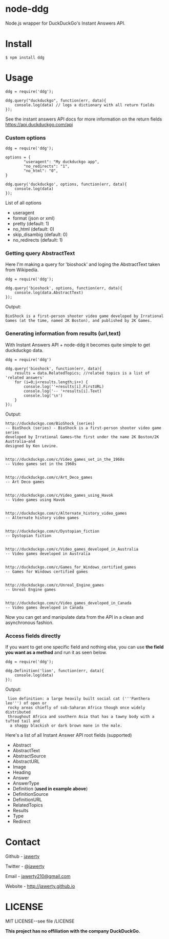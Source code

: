 # node-ddg
Node.js wrapper for DuckDuckGo's Instant Answers API. 

# Install
```
$ npm install ddg
```

# Usage

	ddg = require('ddg');

	ddg.query("duckduckgo", function(err, data){
		console.log(data) // logs a dictionary with all return fields
	});

See the instant answers API docs for more information on the return fields <https://api.duckduckgo.com/api>

### Custom options
	ddg = require('ddg');

	options = {
			"useragent": "My duckduckgo app",
			"no_redirects": "1",
			"no_html": "0",
	}

	ddg.query('duckduckgo', options, function(err, data){
		console.log(data)
	});

List of all options
* useragent
* format (json or xml)
* pretty (default: 1)
* no_html (default: 0)
* skip_disambig (default: 0)
* no_redirects (default: 1)

### Getting query AbstractText
Here I'm making a query for 'bioshock' and loging the AbstractText taken from Wikipedia.
	
	ddg = require('ddg');

	ddg.query('bioshock', options, function(err, data){
		console.log(data.AbstractText)
	});

Output:

	BioShock is a first-person shooter video game developed by Irrational Games (at the time, named 2K Boston), and published by 2K Games.

### Generating information from results (url,text)
With Instant Answers API + node-ddg it becomes quite simple to get duckduckgo data.

	ddg = require('ddg')

	ddg.query('bioshock', function(err, data){
		results = data.RelatedTopics; //related topics is a list of 'related answers'
		for (i=0;i<results.length;i++) {
			console.log(''+results[i].FirstURL)
			console.log('-- '+results[i].Text)
			console.log('\n')
		}
	});

Output:

	http://duckduckgo.com/BioShock_(series)
	-- BioShock (series) - BioShock is a first-person shooter video game series 
	developed by Irrational Games—the first under the name 2K Boston/2K Australia—and 
	designed by Ken Levine.


	http://duckduckgo.com/c/Video_games_set_in_the_1960s
	-- Video games set in the 1960s


	http://duckduckgo.com/c/Art_Deco_games
	-- Art Deco games


	http://duckduckgo.com/c/Video_games_using_Havok
	-- Video games using Havok


	http://duckduckgo.com/c/Alternate_history_video_games
	-- Alternate history video games


	http://duckduckgo.com/c/Dystopian_fiction
	-- Dystopian fiction


	http://duckduckgo.com/c/Video_games_developed_in_Australia
	-- Video games developed in Australia


	http://duckduckgo.com/c/Games_for_Windows_certified_games
	-- Games for Windows certified games


	http://duckduckgo.com/c/Unreal_Engine_games
	-- Unreal Engine games


	http://duckduckgo.com/c/Video_games_developed_in_Canada
	-- Video games developed in Canada

Now you can get and manipulate data from the API in a clean and asynchronous fashion.

### Access fields directly
If you want to get one specific field and nothing else, you can use **the field you want as a method** and run it as seen below.
	
	ddg = require('ddg');

	ddg.Definition('lion', function(err, data){
		console.log(data)
	});

Output:

	 lion definition: a large heavily built social cat ('''Panthera leo''') of open or
	 rocky areas chiefly of sub-Saharan Africa though once widely distributed 
	 throughout Africa and southern Asia that has a tawny body with a tufted tail and
	  a shaggy blackish or dark brown mane in the male.

Here's a list of all Instant Answer API root fields (supported)
* Abstract
* AbstractText 
* AbstractSource
* AbstractURL
* Image
* Heading
* Answer
* AnswerType
* Definition (**used in example above**)
* DefinitionSource
* DefinitionURL
* RelatedTopics 
* Results
* Type
* Redirect

# Contact
Github - [jawerty](http://github.com/jawerty)

Twitter - [@jawerty](http://twitter.com/jawerty)

Email - jawerty210@gmail.com

Website - <http://jawerty.github.io>

# LICENSE
MIT LICENSE--see file /LICENSE 




**This project has no offiliation with the company DuckDuckGo.**

